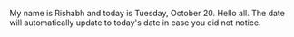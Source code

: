 My name is Rishabh and today is Tuesday, October 20. Hello all. The date will automatically update to today's date in case you did not notice.
